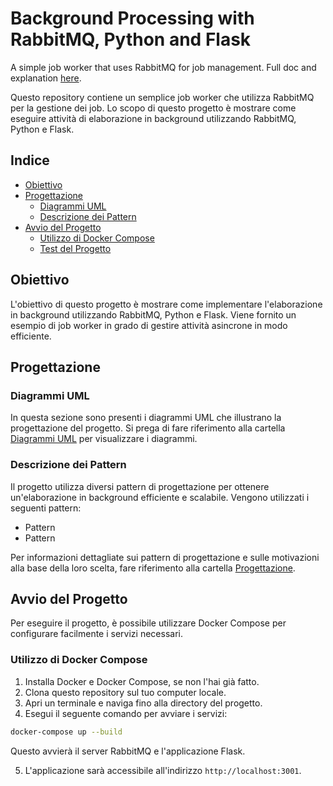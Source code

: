 # Background Processing with RabbitMQ, Python and Flask
A simple job worker that uses RabbitMQ for job management. Full doc and explanation [here](https://medium.com/@naveed125/background-processing-with-rabbitmq-python-and-flask-5ca62acf409c).

Questo repository contiene un semplice job worker che utilizza RabbitMQ per la gestione dei job. Lo scopo di questo progetto è mostrare come eseguire attività di elaborazione in background utilizzando RabbitMQ, Python e Flask.

## Indice
- [Obiettivo](#obiettivo)
- [Progettazione](#progettazione)
  - [Diagrammi UML](#diagrammi-uml)
  - [Descrizione dei Pattern](#descrizione-dei-pattern)
- [Avvio del Progetto](#avvio-del-progetto)
  - [Utilizzo di Docker Compose](#utilizzo-di-docker-compose)
  - [Test del Progetto](#test-del-progetto)

## Obiettivo
L'obiettivo di questo progetto è mostrare come implementare l'elaborazione in background utilizzando RabbitMQ, Python e Flask. Viene fornito un esempio di job worker in grado di gestire attività asincrone in modo efficiente.

## Progettazione
### Diagrammi UML
In questa sezione sono presenti i diagrammi UML che illustrano la progettazione del progetto. Si prega di fare riferimento alla cartella [Diagrammi UML](uml-diagrams/) per visualizzare i diagrammi.

### Descrizione dei Pattern
Il progetto utilizza diversi pattern di progettazione per ottenere un'elaborazione in background efficiente e scalabile. Vengono utilizzati i seguenti pattern:
- Pattern 
- Pattern 

Per informazioni dettagliate sui pattern di progettazione e sulle motivazioni alla base della loro scelta, fare riferimento alla cartella [Progettazione](design/).

## Avvio del Progetto
Per eseguire il progetto, è possibile utilizzare Docker Compose per configurare facilmente i servizi necessari.

### Utilizzo di Docker Compose
1. Installa Docker e Docker Compose, se non l'hai già fatto.
2. Clona questo repository sul tuo computer locale.
3. Apri un terminale e naviga fino alla directory del progetto.
4. Esegui il seguente comando per avviare i servizi:

```bash
docker-compose up --build
```

Questo avvierà il server RabbitMQ e l'applicazione Flask.

5. L'applicazione sarà accessibile all'indirizzo `http://localhost:3001`.

